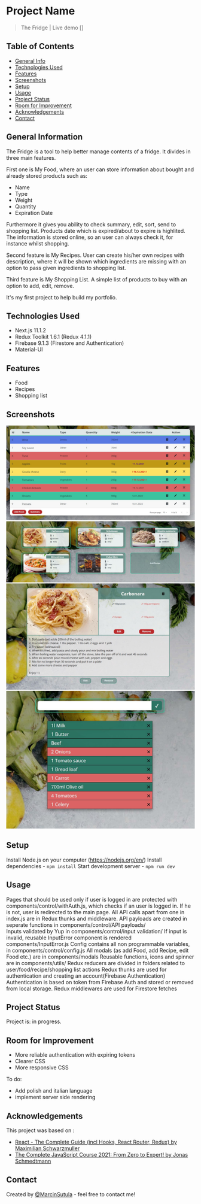 # Project Name

> The Fridge | 
> Live demo []

## Table of Contents

- [General Info](#general-information)
- [Technologies Used](#technologies-used)
- [Features](#features)
- [Screenshots](#screenshots)
- [Setup](#setup)
- [Usage](#usage)
- [Project Status](#project-status)
- [Room for Improvement](#room-for-improvement)
- [Acknowledgements](#acknowledgements)
- [Contact](#contact)

## General Information

The Fridge is a tool to help better manage contents of a fridge. It divides in three main features.

First one is My Food, where an user can store information about bought and already stored products such as:

- Name
- Type
- Weight
- Quantity
- Expiration Date

Furthermore it gives you ability to check summary, edit, sort, send to shopping list.
Products date which is expired/about to expire is highlited.
The information is stored online, so an user can always check it, for instance whilst shopping.

Second feature is My Recipes. User can create his/her own recipes with description, where it will be shown which ingredients are missing with an option to pass given ingredients to shopping list.

Third feature is My Shopping List. A simple list of products to buy with an option to add, edit, remove.

It's my first project to help build my portfolio.

## Technologies Used

- Next.js 11.1.2
- Redux Toolkit 1.6.1 (Redux 4.1.1)
- Firebase 9.1.3 (Firestore and Authentication)
- Material-UI

## Features

- Food
- Recipes 
- Shopping list

## Screenshots

![Food example](https://github.com/MarcinSutula/TheFridge/blob/main/public/foodtableprintscreen.JPG)
![Recipes example](https://github.com/MarcinSutula/TheFridge/blob/main/public/recipiesprintscreen.JPG)
![Recipes example2](https://github.com/MarcinSutula/TheFridge/blob/main/public/recipeexample.JPG)
![Shopping list example](https://github.com/MarcinSutula/TheFridge/blob/main/public/shoppinglistprintscreen.JPG)

## Setup

Install Node.js on your computer (https://nodejs.org/en/)
Install dependencies - `npm install`
Start development server - `npm run dev`

## Usage

Pages that should be used only if user is logged in are protected with components/control/withAuth.js, which checks if an user is logged in. If he is not, user is redirected to the main page.
All API calls apart from one in index.js are in Redux thunks and middleware.
API payloads are created in seperate functions in components/control/API payloads/  
Inputs validated by Yup in components/control/input validation/
If input is invalid, reusable InputError component is rendered components/InputError.js
Config contains all non programmable variables, in components/control/config.js
All modals (as add Food, add Recipe, edit Food etc.) are in components/modals
Reusable functions, icons and spinner are in components/utils/
Redux reducers are divided in folders related to user/food/recipe/shopping list actions
Redux thunks are used for authentication and creating an account(Firebase Authentication)
Authentication is based on token from Firebase Auth and stored or removed from local storage.
Redux middlewares are used for Firestore fetches 

## Project Status

Project is: in progress.

## Room for Improvement

- More reliable authentication with expiring tokens
- Clearer CSS
- More responsive CSS

To do:

- Add polish and italian language
- implement server side rendering

## Acknowledgements

This project was based on :

- [React - The Complete Guide (incl Hooks, React Router, Redux) by Maximilian Schwarzmuller](https://www.udemy.com/course/react-the-complete-guide-incl-redux/)
- [The Complete JavaScript Course 2021: From Zero to Expert! by Jonas Schmedtmann](https://www.udemy.com/course/the-complete-javascript-course/)

## Contact

Created by [@MarcinSutula](https://github.com/MarcinSutula) - feel free to contact me!

